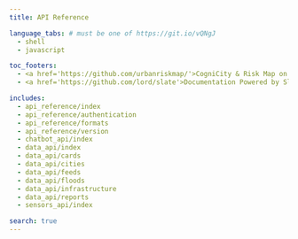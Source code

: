```yaml
---
title: API Reference

language_tabs: # must be one of https://git.io/vQNgJ
  - shell
  - javascript

toc_footers:
  - <a href='https://github.com/urbanriskmap/'>CogniCity & Risk Map on GitHub</a>
  - <a href='https://github.com/lord/slate'>Documentation Powered by Slate</a>

includes:
  - api_reference/index
  - api_reference/authentication
  - api_reference/formats
  - api_reference/version
  - chatbot_api/index
  - data_api/index
  - data_api/cards
  - data_api/cities
  - data_api/feeds
  - data_api/floods
  - data_api/infrastructure
  - data_api/reports
  - sensors_api/index

search: true
---
```

